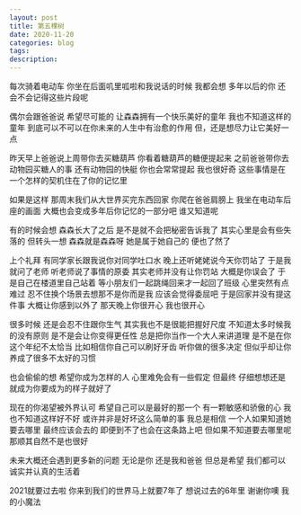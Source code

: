 ```yaml
---
layout: post
title: 第五棵树
date: 2020-11-20
categories: blog
tags: 
description: 
---
```


每次骑着电动车
你坐在后面叽里呱啦和我说话的时候
我都会想
多年以后的你
还会不会记得这些片段呢

偶尔会跟爸爸说
希望尽可能的
让森森拥有一个快乐美好的童年
我也不知道这样的童年
到底可以不可以在你未来的人生中有治愈的作用
但，还是想尽力让它美好一点

昨天早上爸爸说上周带你去买糖葫芦
你看着糖葫芦的糖便提起来
之前爸爸带你去动物园买糖人的事
还有动物园的快艇
你也会常常提起
我也很好奇
这些事情是在一个怎样的契机住在了你的记忆里

如果是这样
那周末我们从大世界买完东西回家
你爬在爸爸肩膀上
我坐在电动车后座的画面
大概也会变成多年后你记忆的一部分吧
谁又知道呢

有的时候会想
森森长大了之后
是不是就不会把秘密告诉我了
其实心里是会有些失落的
但转头一想
森森就是森森呀
她是属于她自己的
便也了然了

上个礼拜
有同学家长跟我说你对同学吐口水
晚上还听姥姥说今天你罚站了
于是我就问了老师
听老师说了事情的原委
其实老师并没有让你罚站
大概是你误会了
于是自己在楼道里自己站着
等小朋友们一起跳绳回来才一起回了班级
心里突然有点难过
忍不住换个场景去想那不是你而是我
应该会觉得委屈吧
于是回家并没有提这件事
大概让你感到以外了
那天晚上你很开心
我也很开心

很多时候
还是会忍不住跟你生气
其实我也不是很能把握好尺度
不知道太多时候我的没有原则
是不是会让你变得更任性
总是把你当作一个大人来讲道理
是不是在你这个年纪不太恰当
比如相信你自己可以刷好牙齿
听你做的很多决定
但似乎却让你养成了很多不太好的习惯

也会偷偷的想
希望你成为怎样的人
心里难免会有一些假定
但最终
仔细想想还是就成为你要成为的样子就好了

现在的你渴望被外界认可
希望自己可以是最好的那一个
有一颗敏感和骄傲的心
我也不知道这样好不好
或许并非是好坏这么简单的事
我总是相信
一个人如果知道她要去哪里
最终应该会去的
即便到不了也会在这条路上吧
但如果不知道要去哪里呢
那顺其自然不是也很好

未来大概还会遇到更多新的问题
无论是你
还是我和爸爸
但总是希望
我们都可以诚实并认真的生活着

2021就要过去啦
你来到我们的世界马上就要7年了
想说过去的6年里
谢谢你噢 我的小魔法









    

 

